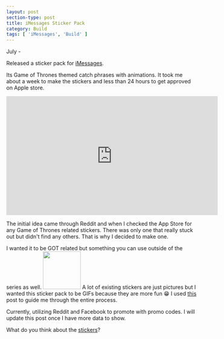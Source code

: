 ```yaml
---
layout: post
section-type: post
title: iMessages Sticker Pack
category: Build
tags: [ 'iMessages', 'Build' ]
---
```


July - 

Released a sticker pack for [iMessages](http://apple.co/2vo56u5). 

Its Game of Thrones themed catch phrases with animations.
It took me about a week to make the stickers and less than 24 hours to get approved on Apple store.

<iframe style="display:block; margin: 0 auto;" width="560" height="315" src="https://www.youtube.com/embed/8FUkNPMzRBE" frameborder="0" allowfullscreen></iframe>

The initial idea came through Reddit and when I checked the App Store for any Game of Thrones related stickers. There was only one that really stuck out but didn't find any others. That is why I decided to make one.

I wanted it to be GOT related but something you can use outside of the series as well.
<img src="/img/post/month/Shitadale.gif" width="100">
A lot of existing stickers are just pictures but I wanted this sticker pack to be GIFs because they are more fun :grin:
I used [this](https://blog.prototypr.io/from-sketches-to-the-imessage-app-store-how-i-got-my-stickers-published-in-8-days-part-1-of-2-db1710ea6266) post to guide me through the entire process.

Currently, utilizing Reddit and Facebook to promote with promo codes. I will update this post once I have more data to show.

What do you think about the [stickers](http://apple.co/2vo56u5)?


